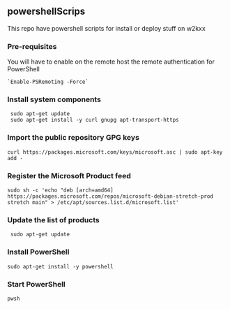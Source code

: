 ## powershellScrips
 This repo have powershell scripts for install or deploy stuff on w2kxx

### Pre-requisites

You will have to enable on the remote host the remote authentication for PowerShell 

    `Enable-PSRemoting -Force`

### Install system components

     sudo apt-get update
     sudo apt-get install -y curl gnupg apt-transport-https

### Import the public repository GPG keys

    curl https://packages.microsoft.com/keys/microsoft.asc | sudo apt-key add -

### Register the Microsoft Product feed
    
    sudo sh -c 'echo "deb [arch=amd64] https://packages.microsoft.com/repos/microsoft-debian-stretch-prod stretch main" > /etc/apt/sources.list.d/microsoft.list'

### Update the list of products
     
     sudo apt-get update

### Install PowerShell

    sudo apt-get install -y powershell

### Start PowerShell

    pwsh
